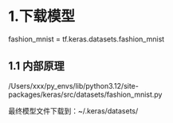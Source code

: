 # 1.下载模型
fashion_mnist = tf.keras.datasets.fashion_mnist
## 1.1 内部原理
/Users/xxx/py_envs/lib/python3.12/site-packages/keras/src/datasets/fashion_mnist.py

最终模型文件下载到：~/.keras/datasets/


